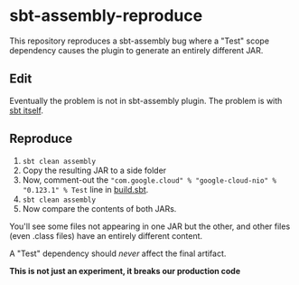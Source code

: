 # sbt-assembly-reproduce

This repository reproduces a sbt-assembly bug where a "Test" scope dependency causes the
plugin to generate an entirely different JAR.

## Edit
Eventually the problem is not in sbt-assembly plugin. The problem is with [sbt itself](https://github.com/sbt/sbt-assembly/issues/436#issuecomment-862722100).

## Reproduce
1. `sbt clean assembly`
1. Copy the resulting JAR to a side folder
1. Now, comment-out the `"com.google.cloud" % "google-cloud-nio" % "0.123.1" % Test` line in [build.sbt](build.sbt).
1. `sbt clean assembly`
1. Now compare the contents of both JARs.

You'll see some files not appearing in one JAR but the other, and other files (even .class files) have
an entirely different content.

A "Test" dependency should _never_ affect the final artifact.

**This is not just an experiment, it breaks our production code**
